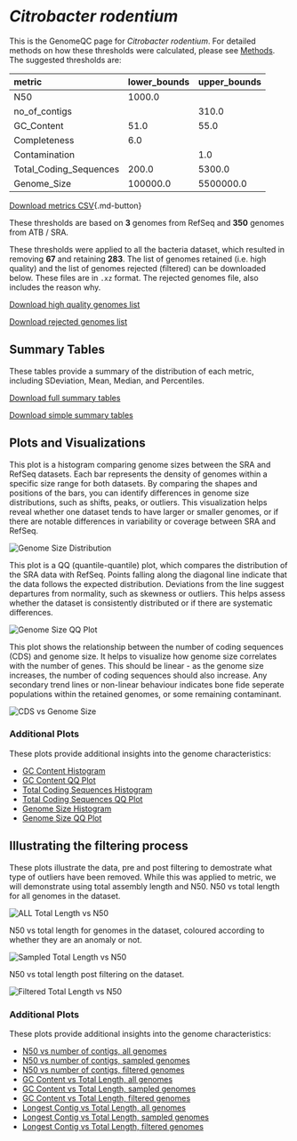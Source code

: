 # *Citrobacter rodentium*

This is the GenomeQC page for *Citrobacter rodentium*. For detailed methods on how these thresholds were calculated, please see [Methods](../../methods.md).
The suggested thresholds are: 

| metric                 | lower_bounds   | upper_bounds   |
|:-----------------------|:---------------|:---------------|
| N50                    | 1000.0         |                |
| no_of_contigs          |                | 310.0          |
| GC_Content             | 51.0           | 55.0           |
| Completeness           | 6.0            |                |
| Contamination          |                | 1.0            |
| Total_Coding_Sequences | 200.0          | 5300.0         |
| Genome_Size            | 100000.0       | 5500000.0      |

[Download metrics CSV](Citrobacter_rodentium_metrics.csv){.md-button}


These thresholds are based on **3** genomes from RefSeq and **350** genomes from ATB / SRA.

These thresholds were applied to all the bacteria dataset, which resulted in removing **67** and retaining **283**.
The list of genomes retained (i.e. high quality) and the list of genomes rejected (filtered) can be downloaded below. These files are in `.xz` format. The rejected genomes file, also includes the reason why.

[Download high quality genomes list](Citrobacter_rodentium_high_quality_genomes.csv.xz)


[Download rejected genomes list](Citrobacter_rodentium_filtered_out_genomes.csv.xz)



## Summary Tables
These tables provide a summary of the distribution of each metric, including SDeviation, Mean, Median, and Percentiles.

[Download full summary tables](summary.csv)

[Download simple summary tables](selected_summary.csv)

## Plots and Visualizations

This plot is a histogram comparing genome sizes between the SRA and RefSeq datasets. Each bar represents the density of genomes within a specific size range for both datasets. By comparing the shapes and positions of the bars, you can identify differences in genome size distributions, such as shifts, peaks, or outliers. This visualization helps reveal whether one dataset tends to have larger or smaller genomes, or if there are notable differences in variability or coverage between SRA and RefSeq.

![Genome Size Distribution](Genome_Size_refseq_histogram_kde.png)

This plot is a QQ (quantile-quantile) plot, which compares the distribution of the SRA data with RefSeq. Points falling along the diagonal line indicate that the data follows the expected distribution. Deviations from the line suggest departures from normality, such as skewness or outliers. This helps assess whether the dataset is consistently distributed or if there are systematic differences.

![Genome Size QQ Plot](Genome_Size_refseq_qqplot.png)

This plot shows the relationship between the number of coding sequences (CDS) and genome size. It helps to visualize how genome size correlates with the number of genes. This should be linear - as the genome size increases, the number of coding sequences should also increase. Any secondary trend lines or non-linear behaviour indicates bone fide seperate populations within the retained genomes, or some remaining contaminant. 

![CDS vs Genome Size](Citrobacter_rodentium_CDS_vs_Genome_Size.png)

### Additional Plots

These plots provide additional insights into the genome characteristics:

- [GC Content Histogram](GC_Content_refseq_histogram_kde.png)
- [GC Content QQ Plot](GC_Content_refseq_qqplot.png)
- [Total Coding Sequences Histogram](Total_Coding_Sequences_refseq_histogram_kde.png)
- [Total Coding Sequences QQ Plot](Total_Coding_Sequences_refseq_qqplot.png)
- [Genome Size Histogram](Genome_Size_refseq_histogram_kde.png)
- [Genome Size QQ Plot](Genome_Size_refseq_qqplot.png)
## Illustrating the filtering process
These plots illustrate the data, pre and post filtering to demostrate what type of outliers have been removed. While this was applied to metric, we will demonstrate using total assembly length and N50.
N50 vs total length for all genomes in the dataset.

![ALL Total Length vs N50](Citrobacter_rodentium_all_total_length_N50.png)

N50 vs total length for genomes in the dataset, coloured according to whether they are an anomaly or not.

![Sampled Total Length vs N50](Citrobacter_rodentium_sample_total_length_N50.png)

N50 vs total length post filtering on the dataset.

![Filtered Total Length vs N50](Citrobacter_rodentium_filt_total_length_N50.png)

### Additional Plots

These plots provide additional insights into the genome characteristics:

- [N50 vs number of contigs, all genomes](Citrobacter_rodentium_all_N50_number.png)
- [N50 vs number of contigs, sampled genomes](Citrobacter_rodentium_sample_N50_number.png)
- [N50 vs number of contigs, filtered genomes](Citrobacter_rodentium_filt_N50_number.png)
- [GC Content vs Total Length, all genomes](Citrobacter_rodentium_all_total_length_GC_Content.png)
- [GC Content vs Total Length, sampled genomes](Citrobacter_rodentium_sample_total_length_GC_Content.png)
- [GC Content vs Total Length, filtered genomes](Citrobacter_rodentium_filt_total_length_GC_Content.png)
- [Longest Contig vs Total Length, all genomes](Citrobacter_rodentium_all_total_length_longest.png)
- [Longest Contig vs Total Length, sampled genomes](Citrobacter_rodentium_sample_total_length_longest.png)
- [Longest Contig vs Total Length, filtered genomes](Citrobacter_rodentium_filt_total_length_longest.png)
